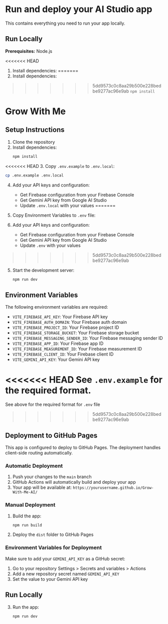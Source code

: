 # Run and deploy your AI Studio app

This contains everything you need to run your app locally.

## Run Locally

**Prerequisites:**  Node.js


<<<<<<< HEAD
1. Install dependencies:
=======
1. Install dependencies:
>>>>>>> 5dd9573c0c8aa29b500e228bedbe9277ac96e9ab
   `npm install`
# Grow With Me

## Setup Instructions

1. Clone the repository
2. Install dependencies:
   ```bash
   npm install
   ```
<<<<<<< HEAD
3. Copy `.env.example` to `.env.local`:
   ```bash
   cp .env.example .env.local
   ```
4. Add your API keys and configuration:
   - Get Firebase configuration from your Firebase Console
   - Get Gemini API key from Google AI Studio
   - Update `.env.local` with your values
=======
3. Copy Environment Variables to `.env` file:
   
4. Add your API keys and configuration:
   - Get Firebase configuration from your Firebase Console
   - Get Gemini API key from Google AI Studio
   - Update `.env` with your values
>>>>>>> 5dd9573c0c8aa29b500e228bedbe9277ac96e9ab

5. Start the development server:
   ```bash
   npm run dev
   ```

## Environment Variables

The following environment variables are required:

- `VITE_FIREBASE_API_KEY`: Your Firebase API key
- `VITE_FIREBASE_AUTH_DOMAIN`: Your Firebase auth domain
- `VITE_FIREBASE_PROJECT_ID`: Your Firebase project ID
- `VITE_FIREBASE_STORAGE_BUCKET`: Your Firebase storage bucket
- `VITE_FIREBASE_MESSAGING_SENDER_ID`: Your Firebase messaging sender ID
- `VITE_FIREBASE_APP_ID`: Your Firebase app ID
- `VITE_FIREBASE_MEASUREMENT_ID`: Your Firebase measurement ID
- `VITE_FIREBASE_CLIENT_ID`: Your Firebase client ID
- `VITE_GEMINI_API_KEY`: Your Gemini API key

<<<<<<< HEAD
See `.env.example` for the required format.
=======
See above for the required format for `.env` file
>>>>>>> 5dd9573c0c8aa29b500e228bedbe9277ac96e9ab

## Deployment to GitHub Pages

This app is configured to deploy to GitHub Pages. The deployment handles client-side routing automatically.

### Automatic Deployment

1. Push your changes to the `main` branch
2. GitHub Actions will automatically build and deploy your app
3. Your app will be available at: `https://yourusername.github.io/Grow-With-Me-AI/`

### Manual Deployment

1. Build the app:
   ```bash
   npm run build
   ```
2. Deploy the `dist` folder to GitHub Pages

### Environment Variables for Deployment

Make sure to add your `GEMINI_API_KEY` as a GitHub secret:
1. Go to your repository Settings > Secrets and variables > Actions
2. Add a new repository secret named `GEMINI_API_KEY`
3. Set the value to your Gemini API key

## Run Locally

3. Run the app:
   ```bash
   npm run dev
   ```
